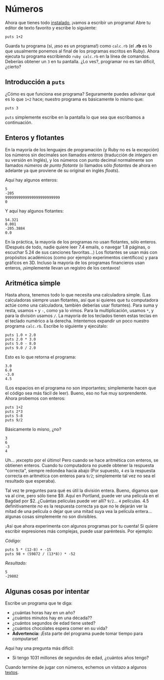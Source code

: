 Números
=======

Ahora que tienes todo [instalado](https://github.com/rubyperu/aprende.a.programar/blob/master/capitulos/00-inicio.md#inicio),
¡vamos a escribir un programa! Abre tu editor de texto favorito y escribe lo
siguiente:

    puts 1+2

Guarda tu programa (sí, ¡eso es un programa!) como `calc.rb`
(el **.rb** es lo que usualmente ponemos al final de
los programas escritos en Ruby). Ahora ejecuta tu programa escribiendo
`ruby calc.rb` en la línea de comandos. Deberías obtener un `3`
en tu pantalla. ¿Lo ves?, programar no es tan difícil, ¿cierto?

## Introducción a `puts`

¿Cómo es que funciona ese programa? Seguramente puedes adivinar qué es lo que
`1+2` hace; nuestro programa es básicamente lo mismo que:

    puts 3

`puts` simplemente escribe en la pantalla lo que sea que escribamos a continuación.

## Enteros y flotantes

En la mayoría de los lenguajes de programación (y Ruby no es la excepción)
los números sin decimales son llamados *enteros* (traducción de *integers* en
su versión en Inglés), y los números con punto decimal normalmente son llamados
*números de punto flotante* (o llamados sólo *flotantes* de ahora en adelante ya
que proviene de su original en inglés *floats*).

Aquí hay algunos enteros:

    5
    -205
    9999999999999999999999999
    0

Y aquí hay algunos flotantes:

    54.321
    0.001
    -205.3884
    0.0

En la práctica, la mayoría de los programas no usan flotantes, sólo enteros.
(Después de todo, nadie quiere leer 7.4 emails, o navegar 1.8 páginas,
o escuchar 5.24 de sus canciones favoritas...) Los flotantes se usan más con
propósitos académicos (como por ejemplo experimentos científicos) y para
gráficos en 3D. Incluso la mayoría de los programas financieros usan enteros,
¡simplemente llevan un registro de los centavos!

Aritmética simple
-----------------

Hasta ahora, tenemos todo lo que necesita una calculadora simple.
(Las calculadoras siempre usan flotantes, así que si
quieres que tu computadora actúe como una calculadora, también deberías
usar flotantes). Para suma y resta, usamos `+` y `-`, como ya lo vimos.
Para la multiplicación, usamos `*`, y para la división usamos
`/`. La mayoría de los teclados tienen estas teclas en el
teclado numérico a la derecha. Intentemos expandir un poco
nuestro programa `calc.rb`. Escribe lo siguiente y ejecútalo:

    puts 1.0 + 2.0
    puts 2.0 * 3.0
    puts 5.0 - 8.0
    puts 9.0 / 2.0

Esto es lo que retorna el programa:

    3.0
    6.0
    -3.0
    4.5

(Los espacios en el programa no son importantes; simplemente
hacen que el código sea más fácil de leer). Bueno, eso no
fue muy sorprendente. Ahora probemos con enteros:

    puts 1+2
    puts 2*3
    puts 5-8
    puts 9/2

Básicamente lo misno, ¿no?

    3
    6
    -3
    4

Uh... ¡excepto por el último!
Pero cuando se hace aritmética con enteros, se obtienen enteros.
Cuando tu computadora no puede obtener la respuesta "correcta",
siempre redondea hacia abajo (Por supuesto, `4` *es*
la respuesta correcta en aritmética con enteros para `9/2`;
simplemente tal vez no sea el resultado que esperaba).

Tal vez te preguntes para qué es útil la división entera. Bueno, digamos
que va al cine, pero sólo tiene $9. Aquí en Portland, puede ver una
película en el Bagdad por $2. ¿Cuántas películas puede ver allí?
`9/2`... `4` películas. 4.5 definitivamente *no*
es la respuesta correcta ya que no le dejarán ver la mitad de
una película o dejar que una mitad suya vea la película entera...
algunas cosas simplemente no son divisibles.

¡Así que ahora experimenta con algunos programas por tu cuenta!
Si quiere escribir expresiones más complejas, puede usar paréntesis.
Por ejemplo:

*Código:*

    puts 5 * (12-8) + -15
    puts 98 + (59872 / (13*8)) * -52

*Resultado:*

    5
    -29802

Algunas cosas por intentar
--------------------------

Escribe un programa que te diga:

* ¿cuántas horas hay en un año?
* ¿cuántos minutos hay en una década??
* ¿cuántos segundos de edad tiene usted?
* ¿cuántos chocolates espera comer en su vida?
* **Advertencia:** ¡Esta parte del programa puede tomar tiempo para computarse!

Aquí hay una pregunta más difícil:

* Si tengo 1031 millones de segundos de edad, ¿cuántos años tengo?

Cuando termine de jugar con números, echemos un vistazo
a algunos [textos](https://github.com/rubyperu/aprende.a.programar/blob/master/capitulos/02-textos.md#textos).
